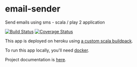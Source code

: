 email-sender
============

Send emails using sms - scala / play 2 application


[![Build Status](https://travis-ci.org/yorrick/email-sender.svg?branch=default-email)](https://travis-ci.org/yorrick/email-sender)
[![Coverage Status](https://coveralls.io/repos/yorrick/email-sender/badge.png?branch=default-email)](https://coveralls.io/r/yorrick/email-sender?branch=default-email)

This app is deployed on heroku using [a custom scala buildpack](https://github.com/yorrick/heroku-buildpack-scala).

To run this app locally, you'll need [docker](http://www.docker.com/).

Project documentation is [here](https://github.com/yorrick/email-sender/wiki).
